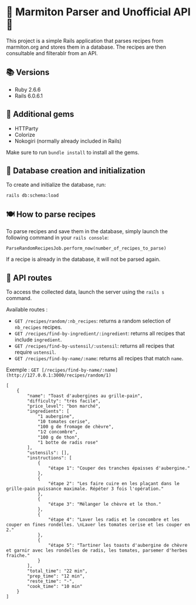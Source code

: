 

# 🍴 Marmiton Parser and Unofficial API 🍲

This project is a simple Rails application that parses recipes from marmiton.org and stores them in a database. The recipes are then consultable and filterablr from an API.

## 📚 Versions

- Ruby 2.6.6
- Rails 6.0.6.1

## 💎 Additional gems

- HTTParty
- Colorize
- Nokogiri (normally already included in Rails)

Make sure to run `bundle install` to install all the gems.

## 💾 Database creation and initialization

To create and initialize the database, run:

```
rails db:schema:load 
```

## 🍽️ How to parse recipes

To parse recipes and save them in the database, simply launch the following command in your `rails console`:

```
ParseRandomRecipesJob.perform_now(number_of_recipes_to_parse)
```

If a recipe is already in the database, it will not be parsed again.

## 🍲 API routes

To access the collected data, launch the server using the `rails s` command. 

Available routes :
- `GET /recipes/random/:nb_recipes`: returns a random selection of `nb_recipes` recipes.
- `GET /recipes/find-by-ingredient/:ingredient`: returns all recipes that include `ingredient`.
- `GET /recipes/find-by-ustensil/:ustensil`: returns all recipes that require `ustensil`.
- `GET /recipes/find-by-name/:name`: returns all recipes that match `name`.

Exemple :
`GET [/recipes/find-by-name/:name](http://127.0.0.1:3000/recipes/random/1)`

```
[
	{
		"name": "Toast d'aubergines au grille-pain",
		"difficulty": "très facile",
		"price_level": "bon marché",
		"ingredients": [
			"1 aubergine",
			"10 tomates cerise",
			"100 g de fromage de chèvre",
			"1⁄2 concombre",
			"100 g de thon",
			"1 botte de radis rose"
		],
		"ustensils": [],
		"instructions": [
			{
				"étape 1": "Couper des tranches épaisses d'aubergine."
			},
			{
				"étape 2": "Les faire cuire en les plaçant dans le grille-pain puissance maximale. Répéter 3 fois l'opération."
			},
			{
				"étape 3": "Mélanger le chèvre et le thon."
			},
			{
				"étape 4": "Laver les radis et le concombre et les couper en fines rondelles. \nLaver les tomates cerise et les couper en 2."
			},
			{
				"étape 5": "Tartiner les toasts d'aubergine de chèvre et garnir avec les rondelles de radis, les tomates, parsemer d'herbes fraiche."
			}
		],
		"total_time": "22 min",
		"prep_time": "12 min",
		"reste_time": "-",
		"cook_time": "10 min"
	}
]
```
